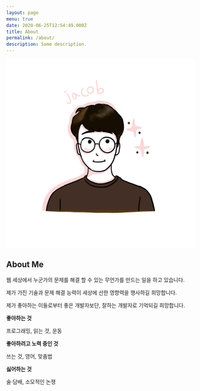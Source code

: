 ```yaml
---
layout: page
menu: true
date: 2020-06-25T12:54:49.000Z
title: About
permalink: /about/
description: Some description.
---
```

<img itemprop="image" class="img-rounded" src="/assets/img/uploads/wj.png" alt="Your Name">

## About Me

<p>
웹 세상에서 누군가의 문제를 해결 할 수 있는 무언가를 만드는 일을 하고 있습니다.
</p>


<p>
제가 가진 기술과 문제 해결 능력이 세상에 선한 영향력을 행사하길 희망합니다.
</p>

<p>
제가 좋아하는 이들로부터 좋은 개발자보단, 잘하는 개발자로 기억되길 희망합니다.
</p>

<strong>좋아하는 것</strong> <br />

프로그래밍, 읽는 것, 운동<br />

<strong>좋아하려고 노력 중인 것</strong><br />

쓰는 것, 영어, 맞춤법<br />

<strong>싫어하는 것</strong><br />

술·담배, 소모적인 논쟁<br />